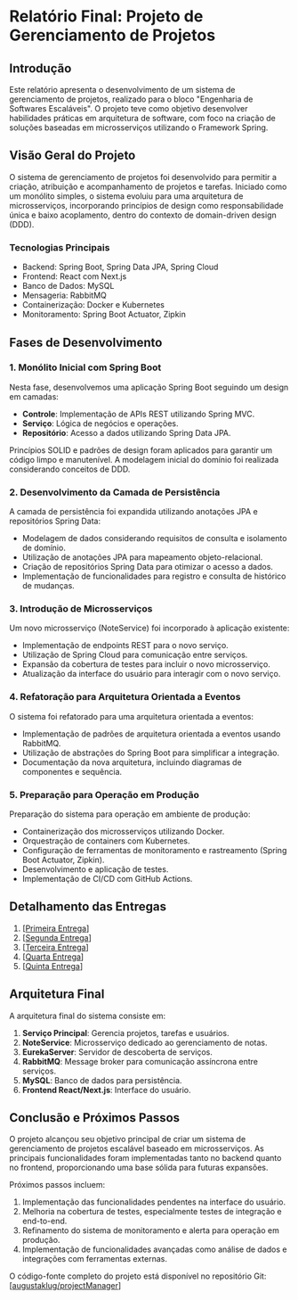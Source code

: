 # Relatório Final: Projeto de Gerenciamento de Projetos

## Introdução

Este relatório apresenta o desenvolvimento de um sistema de gerenciamento de projetos, realizado para o bloco "Engenharia de Softwares Escaláveis". 
O projeto teve como objetivo desenvolver habilidades práticas em arquitetura de software, com foco na criação de soluções baseadas em microsserviços 
utilizando o Framework Spring.

## Visão Geral do Projeto

O sistema de gerenciamento de projetos foi desenvolvido para permitir a criação, atribuição e acompanhamento de projetos e tarefas. 
Iniciado como um monólito simples, o sistema evoluiu para uma arquitetura de microsserviços, incorporando princípios de design como 
responsabilidade única e baixo acoplamento, dentro do contexto de domain-driven design (DDD).

### Tecnologias Principais

- Backend: Spring Boot, Spring Data JPA, Spring Cloud
- Frontend: React com Next.js
- Banco de Dados: MySQL
- Mensageria: RabbitMQ
- Containerização: Docker e Kubernetes
- Monitoramento: Spring Boot Actuator, Zipkin

## Fases de Desenvolvimento

### 1. Monólito Inicial com Spring Boot

Nesta fase, desenvolvemos uma aplicação Spring Boot seguindo um design em camadas:

- **Controle**: Implementação de APIs REST utilizando Spring MVC.
- **Serviço**: Lógica de negócios e operações.
- **Repositório**: Acesso a dados utilizando Spring Data JPA.

Princípios SOLID e padrões de design foram aplicados para garantir um código limpo e manutenível. 
A modelagem inicial do domínio foi realizada considerando conceitos de DDD.

### 2. Desenvolvimento da Camada de Persistência

A camada de persistência foi expandida utilizando anotações JPA e repositórios Spring Data:

- Modelagem de dados considerando requisitos de consulta e isolamento de domínio.
- Utilização de anotações JPA para mapeamento objeto-relacional.
- Criação de repositórios Spring Data para otimizar o acesso a dados.
- Implementação de funcionalidades para registro e consulta de histórico de mudanças.

### 3. Introdução de Microsserviços

Um novo microsserviço (NoteService) foi incorporado à aplicação existente:

- Implementação de endpoints REST para o novo serviço.
- Utilização de Spring Cloud para comunicação entre serviços.
- Expansão da cobertura de testes para incluir o novo microsserviço.
- Atualização da interface do usuário para interagir com o novo serviço.

### 4. Refatoração para Arquitetura Orientada a Eventos

O sistema foi refatorado para uma arquitetura orientada a eventos:

- Implementação de padrões de arquitetura orientada a eventos usando RabbitMQ.
- Utilização de abstrações do Spring Boot para simplificar a integração.
- Documentação da nova arquitetura, incluindo diagramas de componentes e sequência.

### 5. Preparação para Operação em Produção

Preparação do sistema para operação em ambiente de produção:

- Containerização dos microsserviços utilizando Docker.
- Orquestração de containers com Kubernetes.
- Configuração de ferramentas de monitoramento e rastreamento (Spring Boot Actuator, Zipkin).
- Desenvolvimento e aplicação de testes.
- Implementação de CI/CD com GitHub Actions.

## Detalhamento das Entregas
1. [[Primeira Entrega](https://github.com/augustaklug/projectManager/blob/5edba5f65d9f7243b448e74079a4b3efc49cb949/docs/entrega/primeiraEntrega.md)]
2. [[Segunda Entrega](https://github.com/augustaklug/projectManager/blob/486e2913459a229c7d5a248a6e4b025cc6552980/docs/entrega/segundaEntrega.md)]
3. [[Terceira Entrega](https://github.com/augustaklug/projectManager/blob/486e2913459a229c7d5a248a6e4b025cc6552980/docs/entrega/terceiraEntrega.md)]
4. [[Quarta Entrega](https://github.com/augustaklug/projectManager/blob/486e2913459a229c7d5a248a6e4b025cc6552980/docs/entrega/quartaEntrega.md)]
5. [[Quinta Entrega](https://github.com/augustaklug/projectManager/blob/4c81a1f547ffe8e3e22c1aab56bea64326e48fca/docs/entrega/quintaEntrega.md)]

## Arquitetura Final

A arquitetura final do sistema consiste em:

1. **Serviço Principal**: Gerencia projetos, tarefas e usuários.
2. **NoteService**: Microsserviço dedicado ao gerenciamento de notas.
3. **EurekaServer**: Servidor de descoberta de serviços.
4. **RabbitMQ**: Message broker para comunicação assíncrona entre serviços.
5. **MySQL**: Banco de dados para persistência.
6. **Frontend React/Next.js**: Interface do usuário.

## Conclusão e Próximos Passos

O projeto alcançou seu objetivo principal de criar um sistema de gerenciamento de projetos escalável baseado em microsserviços. As principais funcionalidades foram implementadas tanto no backend quanto no frontend, proporcionando uma base sólida para futuras expansões.

Próximos passos incluem:
1. Implementação das funcionalidades pendentes na interface do usuário.
2. Melhoria na cobertura de testes, especialmente testes de integração e end-to-end.
3. Refinamento do sistema de monitoramento e alerta para operação em produção.
4. Implementação de funcionalidades avançadas como análise de dados e integrações com ferramentas externas.

O código-fonte completo do projeto está disponível no repositório Git: [[augustaklug/projectManager](https://github.com/augustaklug/projectManager)]
